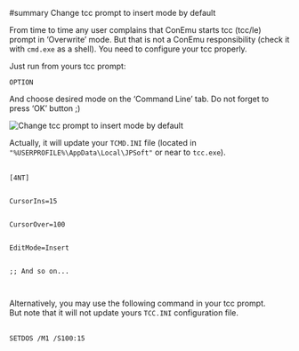 ﻿#summary Change tcc prompt to insert mode by default

From time to time any user complains that ConEmu starts tcc (tcc/le) prompt in ‘Overwrite’ mode.
But that is not a ConEmu responsibility (check it with `cmd.exe` as a shell).
You need to configure your tcc properly.

Just run from yours tcc prompt:

```
OPTION
```

And choose desired mode on the ‘Command Line’ tab. Do not forget to press ‘OK’ button ;)

<img src='http://conemu-maximus5.googlecode.com/svn/files/TccInsertOverwrite.png' title='Change tcc prompt to insert mode by default'>

Actually, it will update your <code>TCMD.INI</code> file (located in <code>"%USERPROFILE%\AppData\Local\JPSoft"</code> or near to <code>tcc.exe</code>).<br>
<br>
<pre><code>[4NT]<br>
CursorIns=15<br>
CursorOver=100<br>
EditMode=Insert<br>
;; And so on...<br>
</code></pre>

Alternatively, you may use the following command in your tcc prompt.<br>
But note that it will not update yours <code>TCC.INI</code> configuration file.<br>
<br>
<pre><code>SETDOS /M1 /S100:15<br>
</code></pre>
